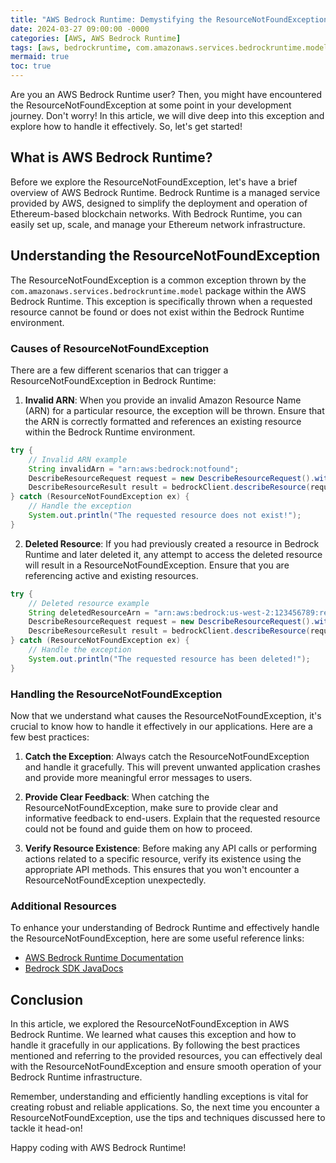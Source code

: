 ```yaml
---
title: "AWS Bedrock Runtime: Demystifying the ResourceNotFoundException"
date: 2024-03-27 09:00:00 -0000
categories: [AWS, AWS Bedrock Runtime]
tags: [aws, bedrockruntime, com.amazonaws.services.bedrockruntime.model]
mermaid: true
toc: true
---
```



Are you an AWS Bedrock Runtime user? Then, you might have encountered the ResourceNotFoundException at some point in your development journey. Don't worry! In this article, we will dive deep into this exception and explore how to handle it effectively. So, let's get started!

## What is AWS Bedrock Runtime?

Before we explore the ResourceNotFoundException, let's have a brief overview of AWS Bedrock Runtime. Bedrock Runtime is a managed service provided by AWS, designed to simplify the deployment and operation of Ethereum-based blockchain networks. With Bedrock Runtime, you can easily set up, scale, and manage your Ethereum network infrastructure.

## Understanding the ResourceNotFoundException

The ResourceNotFoundException is a common exception thrown by the `com.amazonaws.services.bedrockruntime.model` package within the AWS Bedrock Runtime. This exception is specifically thrown when a requested resource cannot be found or does not exist within the Bedrock Runtime environment.

### Causes of ResourceNotFoundException

There are a few different scenarios that can trigger a ResourceNotFoundException in Bedrock Runtime:

1. **Invalid ARN**: When you provide an invalid Amazon Resource Name (ARN) for a particular resource, the exception will be thrown. Ensure that the ARN is correctly formatted and references an existing resource within the Bedrock Runtime environment.

```java
try {
    // Invalid ARN example
    String invalidArn = "arn:aws:bedrock:notfound";
    DescribeResourceRequest request = new DescribeResourceRequest().withResourceArn(invalidArn);
    DescribeResourceResult result = bedrockClient.describeResource(request);
} catch (ResourceNotFoundException ex) {
    // Handle the exception
    System.out.println("The requested resource does not exist!");
}
```

2. **Deleted Resource**: If you had previously created a resource in Bedrock Runtime and later deleted it, any attempt to access the deleted resource will result in a ResourceNotFoundException. Ensure that you are referencing active and existing resources.

```java
try {
    // Deleted resource example
    String deletedResourceArn = "arn:aws:bedrock:us-west-2:123456789:resource/123";
    DescribeResourceRequest request = new DescribeResourceRequest().withResourceArn(deletedResourceArn);
    DescribeResourceResult result = bedrockClient.describeResource(request);
} catch (ResourceNotFoundException ex) {
    // Handle the exception
    System.out.println("The requested resource has been deleted!");
}
```

### Handling the ResourceNotFoundException

Now that we understand what causes the ResourceNotFoundException, it's crucial to know how to handle it effectively in our applications. Here are a few best practices:

1. **Catch the Exception**: Always catch the ResourceNotFoundException and handle it gracefully. This will prevent unwanted application crashes and provide more meaningful error messages to users.

2. **Provide Clear Feedback**: When catching the ResourceNotFoundException, make sure to provide clear and informative feedback to end-users. Explain that the requested resource could not be found and guide them on how to proceed.

3. **Verify Resource Existence**: Before making any API calls or performing actions related to a specific resource, verify its existence using the appropriate API methods. This ensures that you won't encounter a ResourceNotFoundException unexpectedly.

### Additional Resources

To enhance your understanding of Bedrock Runtime and effectively handle the ResourceNotFoundException, here are some useful reference links:

- [AWS Bedrock Runtime Documentation](https://docs.aws.amazon.com/bedrock/latest/userguide/what-is-bedrock.html)
- [Bedrock SDK JavaDocs](https://aws.github.io/aws-sdk-java-v2/javadoc/software/amazon/awssdk/services/bedrockruntime/model/ResourceNotFoundException.html)

## Conclusion

In this article, we explored the ResourceNotFoundException in AWS Bedrock Runtime. We learned what causes this exception and how to handle it gracefully in our applications. By following the best practices mentioned and referring to the provided resources, you can effectively deal with the ResourceNotFoundException and ensure smooth operation of your Bedrock Runtime infrastructure.

Remember, understanding and efficiently handling exceptions is vital for creating robust and reliable applications. So, the next time you encounter a ResourceNotFoundException, use the tips and techniques discussed here to tackle it head-on!

Happy coding with AWS Bedrock Runtime!